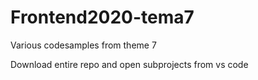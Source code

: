# Frontend2020-tema7
 Various codesamples from theme 7

 Download entire repo and open subprojects from vs code
